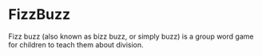 FizzBuzz
========

Fizz buzz (also known as bizz buzz, or simply buzz) is a group word game for children to teach them about division.
